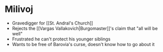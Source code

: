 # Milivoj

* Gravedigger for [[St. Andral's Church]]
* Rejects the [[Vargas Vallakovich|Burgomaster]]'s claim that "all will be well"
* Frustrated he can't protect his younger siblings
* Wants to be free of Barovia's curse, doesn't know how to go about it